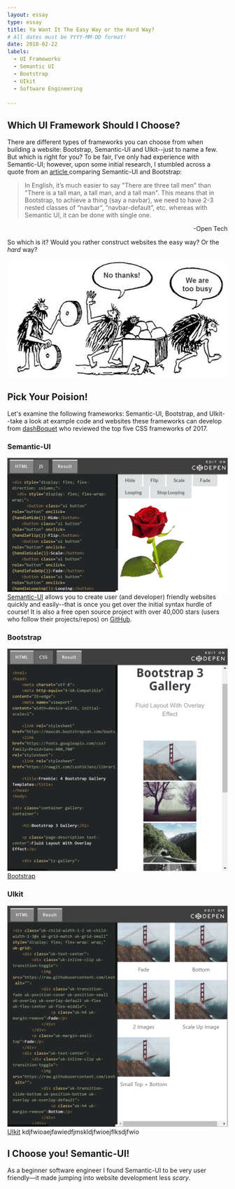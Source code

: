```yaml
---
layout: essay
type: essay
title: Ya Want It The Easy Way or the Hard Way?
# All dates must be YYYY-MM-DD format!
date: 2018-02-22
labels:
  - UI Frameworks
  - Semantic UI
  - Bootstrap
  - UIkit
  - Software Engineering

---
```

## Which UI Framework Should I Choose?
There are different types of frameworks you can choose from when building a website: Bootstrap, Semantic-UI and UIkit--just to name a few. But which is right for you? To be fair, I’ve only had experience with Semantic-UI; however, upon some initial research, I stumbled across a quote from an <a href="http://opntec.org/choosing-semantic-ui-over-bootstrap-for-the-open-event-front-end/">article </a> comparing Semantic-UI and Bootstrap: 

>In English, it’s much easier to say "There are three tall men" than "There is a tall man, a tall man, and a tall man". This means that in Bootstrap, to achieve a thing (say a navbar), we need to have 2-3 nested classes of “navbar”, ”navbar-default”, etc. whereas with Semantic UI, it can be done with single one.  
<div style="text-align:right">-Open Tech</div>  
  
    
So which is it? Would you rather construct websites the easy way? Or the *hard* way?  

<img class="ui centered image" max-height="300" max-width="350" src="../images/caveman-too-busy.jpg">

## Pick Your Poision!  
Let's examine the following frameworks: Semantic-UI, Bootstrap, and UIkit--take a look at example code and websites these frameworks can develop from <a href="https://dashbouquet.com/blog/web-development/top-5-most-popular-css-frameworks-that-you-should-pay-attention-to-in-2017#contacts">dashBoquet</a> who reviewed the top five CSS frameworks of 2017.

### Semantic-UI  

<img class="ui large left floated rounded image" max-height="200" max-width="200" src="/images/SemanticUI.PNG"><a href="https://semantic-ui.com/">Semantic-UI</a> allows you to create user (and developer) friendly websites quickly and easily--that is once you get over the initial syntax hurdle of course! It is also a free open source project with over 40,000 stars (users who follow their projects/repos) on <a href="http://opntec.org/choosing-semantic-ui-over-bootstrap-for-the-open-event-front-end/">GitHub</a>.




### Bootstrap  

<img class="ui large right floated rounded image" max-height="100" max-width="100" src="/images/BootStrap.PNG"><a href="https://themes.getbootstrap.com/">Bootstrap</a>





### UIkit  

<img class="ui large left floated rounded image" max-height="100" max-width="100" src="/images/UIkit.PNG"><a href="https://getuikit.com/">UIkit</a>
kdjfwioaejfawiedfjmskldjfwioejflksdjfwio


## I Choose you! Semantic-UI!  
As a beginner software engineer I found Semantic-UI to be very user friendly—it made jumping into website development less *scary*.




